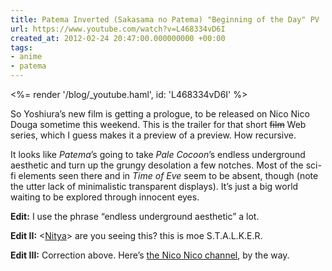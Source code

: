 ```yaml
---
title: Patema Inverted (Sakasama no Patema) "Beginning of the Day" PV
url: https://www.youtube.com/watch?v=L468334vD6I
created_at: 2012-02-24 20:47:00.000000000 +00:00
tags:
- anime
- patema
---
```


<%= render '/blog/_youtube.haml', id: 'L468334vD6I' %>

So Yoshiura’s new film is getting a prologue, to be released on Nico
Nico Douga sometime this weekend. This is the trailer for that short
<del>film</del> Web series, which I guess makes it a preview of a preview. How
recursive.

It looks like <cite>Patema</cite>’s going to take <cite>Pale
Cocoon</cite>’s endless underground aesthetic and turn up the grungy
desolation a few notches. Most of the sci-fi elements seen there and in
<cite>Time of Eve</cite> seem to be absent, though (note the utter lack
of minimalistic transparent displays). It’s just a big world waiting to
be explored through innocent eyes.

**Edit:** I use the phrase “endless underground aesthetic” a lot.

**Edit II:** &lt;[Nitya](http://mnxmnkmnd.tumblr.com/)&gt; are you
seeing this? this is moe S.T.A.L.K.E.R.

**Edit III:** Correction above. Here’s [the Nico Nico
channel](http://ch.nicovideo.jp/channel/patema), by the way.
